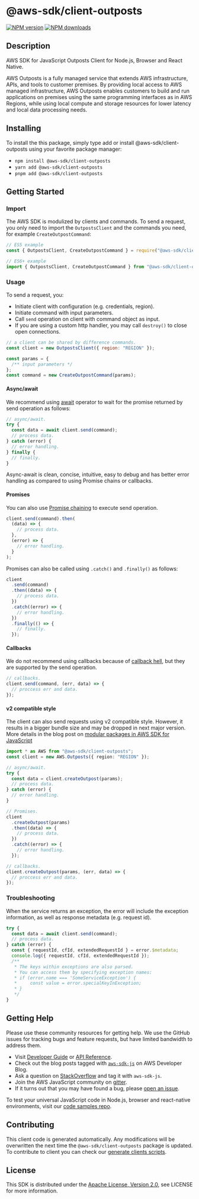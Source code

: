 # @aws-sdk/client-outposts

[![NPM version](https://img.shields.io/npm/v/@aws-sdk/client-outposts/latest.svg)](https://www.npmjs.com/package/@aws-sdk/client-outposts)
[![NPM downloads](https://img.shields.io/npm/dm/@aws-sdk/client-outposts.svg)](https://www.npmjs.com/package/@aws-sdk/client-outposts)

## Description

AWS SDK for JavaScript Outposts Client for Node.js, Browser and React Native.

<p>AWS Outposts is a fully managed service that extends AWS infrastructure, APIs, and tools
to customer premises. By providing local access to AWS managed infrastructure, AWS Outposts
enables customers to build and run applications on premises using the same programming
interfaces as in AWS Regions, while using local compute and storage resources for lower
latency and local data processing needs.</p>

## Installing

To install the this package, simply type add or install @aws-sdk/client-outposts
using your favorite package manager:

- `npm install @aws-sdk/client-outposts`
- `yarn add @aws-sdk/client-outposts`
- `pnpm add @aws-sdk/client-outposts`

## Getting Started

### Import

The AWS SDK is modulized by clients and commands.
To send a request, you only need to import the `OutpostsClient` and
the commands you need, for example `CreateOutpostCommand`:

```js
// ES5 example
const { OutpostsClient, CreateOutpostCommand } = require("@aws-sdk/client-outposts");
```

```ts
// ES6+ example
import { OutpostsClient, CreateOutpostCommand } from "@aws-sdk/client-outposts";
```

### Usage

To send a request, you:

- Initiate client with configuration (e.g. credentials, region).
- Initiate command with input parameters.
- Call `send` operation on client with command object as input.
- If you are using a custom http handler, you may call `destroy()` to close open connections.

```js
// a client can be shared by difference commands.
const client = new OutpostsClient({ region: "REGION" });

const params = {
  /** input parameters */
};
const command = new CreateOutpostCommand(params);
```

#### Async/await

We recommend using [await](https://developer.mozilla.org/en-US/docs/Web/JavaScript/Reference/Operators/await)
operator to wait for the promise returned by send operation as follows:

```js
// async/await.
try {
  const data = await client.send(command);
  // process data.
} catch (error) {
  // error handling.
} finally {
  // finally.
}
```

Async-await is clean, concise, intuitive, easy to debug and has better error handling
as compared to using Promise chains or callbacks.

#### Promises

You can also use [Promise chaining](https://developer.mozilla.org/en-US/docs/Web/JavaScript/Guide/Using_promises#chaining)
to execute send operation.

```js
client.send(command).then(
  (data) => {
    // process data.
  },
  (error) => {
    // error handling.
  }
);
```

Promises can also be called using `.catch()` and `.finally()` as follows:

```js
client
  .send(command)
  .then((data) => {
    // process data.
  })
  .catch((error) => {
    // error handling.
  })
  .finally(() => {
    // finally.
  });
```

#### Callbacks

We do not recommend using callbacks because of [callback hell](http://callbackhell.com/),
but they are supported by the send operation.

```js
// callbacks.
client.send(command, (err, data) => {
  // proccess err and data.
});
```

#### v2 compatible style

The client can also send requests using v2 compatible style.
However, it results in a bigger bundle size and may be dropped in next major version. More details in the blog post
on [modular packages in AWS SDK for JavaScript](https://aws.amazon.com/blogs/developer/modular-packages-in-aws-sdk-for-javascript/)

```ts
import * as AWS from "@aws-sdk/client-outposts";
const client = new AWS.Outposts({ region: "REGION" });

// async/await.
try {
  const data = client.createOutpost(params);
  // process data.
} catch (error) {
  // error handling.
}

// Promises.
client
  .createOutpost(params)
  .then((data) => {
    // process data.
  })
  .catch((error) => {
    // error handling.
  });

// callbacks.
client.createOutpost(params, (err, data) => {
  // proccess err and data.
});
```

### Troubleshooting

When the service returns an exception, the error will include the exception information,
as well as response metadata (e.g. request id).

```js
try {
  const data = await client.send(command);
  // process data.
} catch (error) {
  const { requestId, cfId, extendedRequestId } = error.$metadata;
  console.log({ requestId, cfId, extendedRequestId });
  /**
   * The keys within exceptions are also parsed.
   * You can access them by specifying exception names:
   * if (error.name === 'SomeServiceException') {
   *     const value = error.specialKeyInException;
   * }
   */
}
```

## Getting Help

Please use these community resources for getting help.
We use the GitHub issues for tracking bugs and feature requests, but have limited bandwidth to address them.

- Visit [Developer Guide](https://docs.aws.amazon.com/sdk-for-javascript/v3/developer-guide/welcome.html)
  or [API Reference](https://docs.aws.amazon.com/AWSJavaScriptSDK/v3/latest/index.html).
- Check out the blog posts tagged with [`aws-sdk-js`](https://aws.amazon.com/blogs/developer/tag/aws-sdk-js/)
  on AWS Developer Blog.
- Ask a question on [StackOverflow](https://stackoverflow.com/questions/tagged/aws-sdk-js) and tag it with `aws-sdk-js`.
- Join the AWS JavaScript community on [gitter](https://gitter.im/aws/aws-sdk-js-v3).
- If it turns out that you may have found a bug, please [open an issue](https://github.com/aws/aws-sdk-js-v3/issues/new/choose).

To test your universal JavaScript code in Node.js, browser and react-native environments,
visit our [code samples repo](https://github.com/aws-samples/aws-sdk-js-tests).

## Contributing

This client code is generated automatically. Any modifications will be overwritten the next time the `@aws-sdk/client-outposts` package is updated.
To contribute to client you can check our [generate clients scripts](https://github.com/aws/aws-sdk-js-v3/tree/main/scripts/generate-clients).

## License

This SDK is distributed under the
[Apache License, Version 2.0](http://www.apache.org/licenses/LICENSE-2.0),
see LICENSE for more information.

